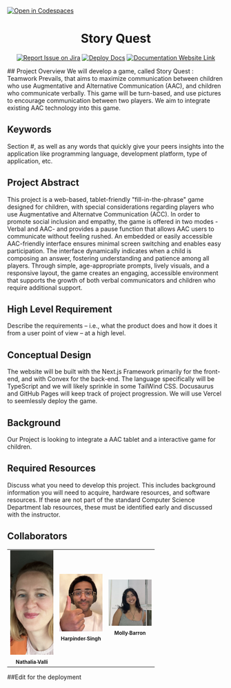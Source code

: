 [![Open in Codespaces](https://classroom.github.com/assets/launch-codespace-2972f46106e565e64193e422d61a12cf1da4916b45550586e14ef0a7c637dd04.svg)](https://classroom.github.com/open-in-codespaces?assignment_repo_id=17850489)
<div align="center">

# Story Quest
[![Report Issue on Jira](https://img.shields.io/badge/Report%20Issues-Jira-0052CC?style=flat&logo=jira-software)](https://temple-cis-projects-in-cs.atlassian.net/jira/software/c/projects/DT/issues)
[![Deploy Docs](https://github.com/ApplebaumIan/tu-cis-4398-docs-template/actions/workflows/deploy.yml/badge.svg)](https://github.com/ApplebaumIan/tu-cis-4398-docs-template/actions/workflows/deploy.yml)
[![Documentation Website Link](https://img.shields.io/badge/-Documentation%20Website-brightgreen)](https://applebaumian.github.io/tu-cis-4398-docs-template/)


</div>
## Project Overview
 We will develop a game, called Story Quest : Teamwork Prevails, that aims to maximize communication between children who use Augmentative and Alternative Communication (AAC), and children who communicate verbally. This game will be turn-based, and use pictures to encourage communication between two players. We aim to integrate existing AAC technology into this game.

## Keywords

Section #, as well as any words that quickly give your peers insights into the application like programming language, development platform, type of application, etc.

## Project Abstract

This project is a web-based, tablet-friendly "fill-in-the-phrase" game designed for children, with special considerations regarding players who use Augmentative and Alternatve Communication (ACC). In order to promote social inclusion and empathy, the game is offered in two modes -Verbal and AAC- and provides a pause function that allows AAC users to communicate without feeling rushed. An embedded or easily accessible AAC-friendly interface ensures minimal screen switching and enables easy participation. The interface dynamically indicates when a child is composing an answer, fostering understanding and patience among all players. Through simple, age-appropriate prompts, lively visuals, and a responsive layout, the game creates an engaging, accessible environment that supports the growth of both verbal communicators and children who require additional support.

## High Level Requirement

Describe the requirements – i.e., what the product does and how it does it from a user point of view – at a high level.

## Conceptual Design

The website will be built with the Next.js Framework primarily for the front-end, and with Convex for the back-end. The language specifically will be TypeScript and we will likely sprinkle in some TailWind CSS. Docusaurus and GitHub Pages will keep track of project progression. We will use Vercel to seemlessly deploy the game.

## Background

Our Project is looking to integrate a AAC tablet and a interactive game for children.

## Required Resources

Discuss what you need to develop this project. This includes background information you will need to acquire, hardware resources, and software resources. If these are not part of the standard Computer Science Department lab resources, these must be identified early and discussed with the instructor.

## Collaborators

[//]: # ( readme: collaborators -start )
<table>
<tr>
    <td align="center">
        <a href="https://github.com/nathaliavalli">
            <img src="documentation/src/images/nathalia_valli.jpeg" width="100" length= "150" alt="nathalia_valli.jpeg"/>
            <br />
            <sub><b>Nathalia Valli</b></sub>
        </a>
    </td>
    <td align="center">
        <a href="https://github.com/HarpinderFeelsLikeCoding">
            <img src="documentation/src/images/harpinder.webp" width="100;" alt="harpinder.webp"/>
            <br />
            <sub><b>Harpinder Singh</b></sub>
        </a>
    </td>
    <td align="center">
        <a href="https://github.com/molly-pop">
            <img src="documentation/src/images/molly.webp" width="100" alt="molly.webp"/>
            <br />
            <sub><b>Molly Barron</b></sub>
        </a>
    </td>
    </tr>
</table>

[//]: # ( readme: collaborators -end )

##Edit for the deployment
